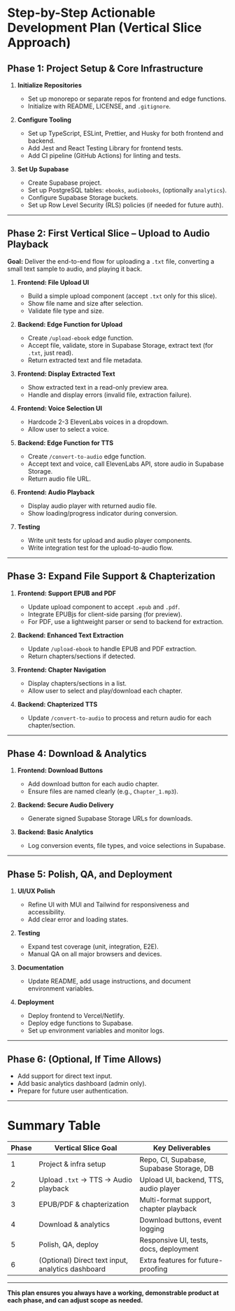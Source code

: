 # Step-by-Step Actionable Development Plan (Vertical Slice Approach)

## Phase 1: Project Setup & Core Infrastructure
1. **Initialize Repositories**
   - Set up monorepo or separate repos for frontend and edge functions.
   - Initialize with README, LICENSE, and `.gitignore`.

2. **Configure Tooling**
   - Set up TypeScript, ESLint, Prettier, and Husky for both frontend and backend.
   - Add Jest and React Testing Library for frontend tests.
   - Add CI pipeline (GitHub Actions) for linting and tests.

3. **Set Up Supabase**
   - Create Supabase project.
   - Set up PostgreSQL tables: `ebooks`, `audiobooks`, (optionally `analytics`).
   - Configure Supabase Storage buckets.
   - Set up Row Level Security (RLS) policies (if needed for future auth).

---

## Phase 2: First Vertical Slice – Upload to Audio Playback

**Goal:** Deliver the end-to-end flow for uploading a `.txt` file, converting a small text sample to audio, and playing it back.

1. **Frontend: File Upload UI**
   - Build a simple upload component (accept `.txt` only for this slice).
   - Show file name and size after selection.
   - Validate file type and size.

2. **Backend: Edge Function for Upload**
   - Create `/upload-ebook` edge function.
   - Accept file, validate, store in Supabase Storage, extract text (for `.txt`, just read).
   - Return extracted text and file metadata.

3. **Frontend: Display Extracted Text**
   - Show extracted text in a read-only preview area.
   - Handle and display errors (invalid file, extraction failure).

4. **Frontend: Voice Selection UI**
   - Hardcode 2-3 ElevenLabs voices in a dropdown.
   - Allow user to select a voice.

5. **Backend: Edge Function for TTS**
   - Create `/convert-to-audio` edge function.
   - Accept text and voice, call ElevenLabs API, store audio in Supabase Storage.
   - Return audio file URL.

6. **Frontend: Audio Playback**
   - Display audio player with returned audio file.
   - Show loading/progress indicator during conversion.

7. **Testing**
   - Write unit tests for upload and audio player components.
   - Write integration test for the upload-to-audio flow.

---

## Phase 3: Expand File Support & Chapterization

1. **Frontend: Support EPUB and PDF**
   - Update upload component to accept `.epub` and `.pdf`.
   - Integrate EPUBjs for client-side parsing (for preview).
   - For PDF, use a lightweight parser or send to backend for extraction.

2. **Backend: Enhanced Text Extraction**
   - Update `/upload-ebook` to handle EPUB and PDF extraction.
   - Return chapters/sections if detected.

3. **Frontend: Chapter Navigation**
   - Display chapters/sections in a list.
   - Allow user to select and play/download each chapter.

4. **Backend: Chapterized TTS**
   - Update `/convert-to-audio` to process and return audio for each chapter/section.

---

## Phase 4: Download & Analytics

1. **Frontend: Download Buttons**
   - Add download button for each audio chapter.
   - Ensure files are named clearly (e.g., `Chapter_1.mp3`).

2. **Backend: Secure Audio Delivery**
   - Generate signed Supabase Storage URLs for downloads.

3. **Backend: Basic Analytics**
   - Log conversion events, file types, and voice selections in Supabase.

---

## Phase 5: Polish, QA, and Deployment

1. **UI/UX Polish**
   - Refine UI with MUI and Tailwind for responsiveness and accessibility.
   - Add clear error and loading states.

2. **Testing**
   - Expand test coverage (unit, integration, E2E).
   - Manual QA on all major browsers and devices.

3. **Documentation**
   - Update README, add usage instructions, and document environment variables.

4. **Deployment**
   - Deploy frontend to Vercel/Netlify.
   - Deploy edge functions to Supabase.
   - Set up environment variables and monitor logs.

---

## Phase 6: (Optional, If Time Allows)
- Add support for direct text input.
- Add basic analytics dashboard (admin only).
- Prepare for future user authentication.

---

# Summary Table

| Phase | Vertical Slice Goal                                 | Key Deliverables                        |
|-------|-----------------------------------------------------|-----------------------------------------|
| 1     | Project & infra setup                               | Repo, CI, Supabase, Supabase Storage, DB              |
| 2     | Upload `.txt` → TTS → Audio playback                | Upload UI, backend, TTS, audio player   |
| 3     | EPUB/PDF & chapterization                           | Multi-format support, chapter playback  |
| 4     | Download & analytics                                | Download buttons, event logging         |
| 5     | Polish, QA, deploy                                  | Responsive UI, tests, docs, deployment  |
| 6     | (Optional) Direct text input, analytics dashboard   | Extra features for future-proofing      |

---

**This plan ensures you always have a working, demonstrable product at each phase, and can adjust scope as needed.** 